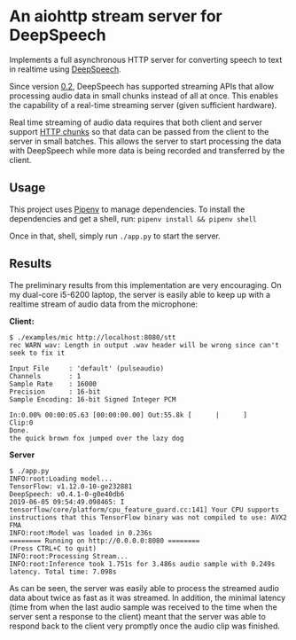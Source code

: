 An aiohttp stream server for DeepSpeech
=======================================

Implements a full asynchronous HTTP server for converting speech to text in
realtime using [DeepSpeech][].

Since version [0.2][DeepSpeech Streaming], DeepSpeech has supported streaming
APIs that allow processing audio data in small chunks instead of all at once.
This enables the capability of a real-time streaming server (given sufficient
hardware). 

Real time streaming of audio data requires that both client and server support
[HTTP chunks][] so that data can be passed from the client to the server in
small batches. This allows the server to start processing the data with
DeepSpeech while more data is being recorded and transferred by the client.

Usage
-----

This project uses [Pipenv][] to manage dependencies. To install the dependencies
and get a shell, run: `pipenv install && pipenv shell`

Once in that, shell, simply run `./app.py` to start the server.


Results
-------

The preliminary results from this implementation are very encouraging. On my
dual-core i5-6200 laptop, the server is easily able to keep up with a realtime
stream of audio data from the microphone:

**Client:**
```
$ ./examples/mic http://localhost:8080/stt
rec WARN wav: Length in output .wav header will be wrong since can't seek to fix it

Input File     : 'default' (pulseaudio)
Channels       : 1
Sample Rate    : 16000
Precision      : 16-bit
Sample Encoding: 16-bit Signed Integer PCM

In:0.00% 00:00:05.63 [00:00:00.00] Out:55.8k [      |      ]        Clip:0
Done.
the quick brown fox jumped over the lazy dog
```

**Server**
```
$ ./app.py
INFO:root:Loading model...
TensorFlow: v1.12.0-10-ge232881
DeepSpeech: v0.4.1-0-g0e40db6
2019-06-05 09:54:49.098465: I tensorflow/core/platform/cpu_feature_guard.cc:141] Your CPU supports instructions that this TensorFlow binary was not compiled to use: AVX2 FMA
INFO:root:Model was loaded in 0.236s
======== Running on http://0.0.0.0:8080 ========
(Press CTRL+C to quit)
INFO:root:Processing Stream...
INFO:root:Inference took 1.751s for 3.486s audio sample with 0.249s latency. Total time: 7.098s
```

As can be seen, the server was easily able to process the streamed audio data
about twice as fast as it was streamed. In addition, the minimal latency (time
from when the last audio sample was received to the time when the server sent a
response to the client) meant that the server was able to respond back to the
client very promptly once the audio clip was finished.


[DeepSpeech]: https://github.com/mozilla/DeepSpeech
[DeepSpeech Streaming]: https://hacks.mozilla.org/2018/09/speech-recognition-deepspeech/
[HTTP chunks]: https://en.wikipedia.org/wiki/Chunked_transfer_encoding
[Pipenv]: https://docs.pipenv.org/en/latest/

